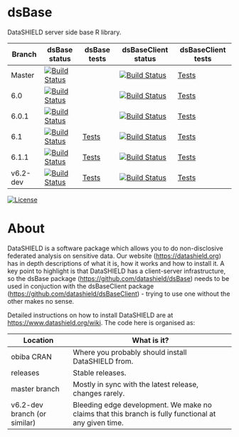 dsBase
============

DataSHIELD server side base R library.




| Branch   | dsBase status | dsBase tests | dsBaseClient status | dsBaseClient tests |
| -------- | ------------- | ------------ | ------------------- | ------------------ |
| Master   | [![Build Status](https://dev.azure.com/datashield-testing/datashield/_apis/build/status/datashield.dsBase?branchName=master)](https://dev.azure.com/datashield-testing/datashield/_build/latest?definitionId=1&branchName=master) | | [![Build Status](https://dev.azure.com/datashield-testing/datashield/_apis/build/status/datashield.dsBaseClient?branchName=master)](https://dev.azure.com/datashield-testing/datashield/_build/latest?definitionId=1&branchName=master) | [Tests](https://datashield.github.io/testStatus/dsBaseClient/master/latest/) |
| 6.0 | [![Build Status](https://dev.azure.com/datashield-testing/datashield/_apis/build/status/datashield.dsBase?branchName=v6.0)](https://dev.azure.com/datashield-testing/datashield/_build/latest?definitionId=1&branchName=v6.0) | | [![Build Status](https://dev.azure.com/datashield-testing/datashield/_apis/build/status/datashield.dsBaseClient?branchName=v6.0)](https://dev.azure.com/datashield-testing/datashield/_build/latest?definitionId=1&branchName=v6.0) | [Tests](https://datashield.github.io/testStatus/dsBaseClient/v6.0/latest/) |
| 6.0.1 | [![Build Status](https://dev.azure.com/datashield-testing/datashield/_apis/build/status/datashield.dsBase?branchName=v6.0.1)](https://dev.azure.com/datashield-testing/datashield/_build/latest?definitionId=1&branchName=v6.0.1) | | [![Build Status](https://dev.azure.com/datashield-testing/datashield/_apis/build/status/datashield.dsBaseClient?branchName=v6.0.1)](https://dev.azure.com/datashield-testing/datashield/_build/latest?definitionId=1&branchName=v6.0.1) | [Tests](https://datashield.github.io/testStatus/dsBaseClient/v6.0.1/latest/) |
| 6.1 | [![Build Status](https://dev.azure.com/datashield-testing/datashield/_apis/build/status/datashield.dsBase?branchName=v6.1)](https://dev.azure.com/datashield-testing/datashield/_build/latest?definitionId=1&branchName=v6.1) | [Tests](https://datashield.github.io/testStatus/dsBase/v6.1/latest/) | [![Build Status](https://dev.azure.com/datashield-testing/datashield/_apis/build/status/datashield.dsBaseClient?branchName=v6.1)](https://dev.azure.com/datashield-testing/datashield/_build/latest?definitionId=1&branchName=v6.1) | [Tests](https://datashield.github.io/testStatus/dsBaseClient/v6.1/latest/) |
| 6.1.1 | [![Build Status](https://dev.azure.com/datashield-testing/datashield/_apis/build/status/datashield.dsBase?branchName=v6.1.1)](https://dev.azure.com/datashield-testing/datashield/_build/latest?definitionId=1&branchName=v6.1.1) | [Tests](https://datashield.github.io/testStatus/dsBase/v6.1.1/latest/) | [![Build Status](https://dev.azure.com/datashield-testing/datashield/_apis/build/status/datashield.dsBaseClient?branchName=v6.1.1)](https://dev.azure.com/datashield-testing/datashield/_build/latest?definitionId=1&branchName=v6.1.1) | [Tests](https://datashield.github.io/testStatus/dsBaseClient/v6.1.1/latest/) |
| v6.2-dev | [![Build Status](https://dev.azure.com/datashield-testing/datashield/_apis/build/status/datashield.dsBase?branchName=v6.2-dev)](https://dev.azure.com/datashield-testing/datashield/_build/latest?definitionId=1&branchName=v6.2-dev) | [Tests](https://datashield.github.io/testStatus/dsBase/v6.2-dev/latest/) | [![Build Status](https://dev.azure.com/datashield-testing/datashield/_apis/build/status/datashield.dsBaseClient?branchName=v6.2-dev)](https://dev.azure.com/datashield-testing/datashield/_build/latest?definitionId=1&branchName=v6.2-dev) | [Tests](https://datashield.github.io/testStatus/dsBaseClient/v6.2-dev/latest/) |



[![License](https://img.shields.io/badge/license-GPLv3-blue.svg)](https://www.gnu.org/licenses/gpl-3.0.html)




About
=====

DataSHIELD is a software package which allows you to do non-disclosive federated analysis on sensitive data. Our website (https://datashield.org) has in depth descriptions of what it is, how it works and how to install it. A key point to highlight is that DataSHIELD has a client-server infrastructure, so the dsBase package (https://github.com/datashield/dsBase) needs to be used in conjuction with the dsBaseClient package (https://github.com/datashield/dsBaseClient) - trying to use one without the other makes no sense.

Detailed instructions on how to install DataSHIELD are at https://www.datashield.org/wiki. The code here is organised as:


| Location                     | What is it? |
| ---------------------------- | ------------| 
| obiba CRAN                   | Where you probably should install DataSHIELD from. |
| releases                     | Stable releases. |
| master branch                | Mostly in sync with the latest release, changes rarely. |
| v6.2-dev branch (or similar) | Bleeding edge development. We make no claims that this branch is fully functional at any given time. |
